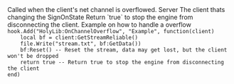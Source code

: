 <function name="HolyLib:OnChannelOverflow" parent="" type="hook">
	<description>
		Called when the client's net channel is overflowed.
		<added version="0.7"></added>
	</description>
	<realm>Server</realm>
	<args>
		<arg name="client" type="CGameClient">The client thats changing the SignOnState</arg>
	</args>
	<rets>
		<ret name="cancel" type="boolean" default="false">Return `true` to stop the engine from disconnecting the client.  </ret>
	</rets>
</function>

<example>
	<description>Example on how to handle a overflow</description>
	<code>
hook.Add("HolyLib:OnChannelOverflow", "Example", function(client)
	local bf = client:GetStreamReliable()
	file.Write("stream.txt", bf:GetData())
	bf:Reset() -- Reset the stream, data may get lost, but the client won't be dropped
	return true -- Return true to stop the engine from disconnecting the client
end)
	</code>
	<output>
	</output>
</example>